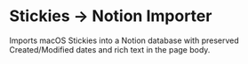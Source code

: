 # Stickies → Notion Importer

Imports macOS Stickies into a Notion database with preserved Created/Modified dates and rich text in the page body.
